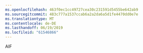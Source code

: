 ```yaml
---
ms.openlocfilehash: 463f0ec1cc49727cea30c231591d5455be642ab9
ms.sourcegitcommit: 483c777a1537ccab6a2a2da6a5d1fe4470dd0e7e
ms.translationtype: MT
ms.contentlocale: de-DE
ms.lasthandoff: 06/19/2019
ms.locfileid: "61546866"
---
```

AIF